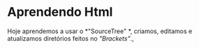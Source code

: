 # Aprendendo Html

Hoje aprendemos a usar o *"SourceTree" *, criamos, editamos e atualizamos diretórios feitos no *"Brackets"*.,

## 



